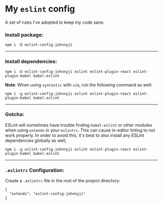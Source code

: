 # My `eslint` config

A set of rules I've adopted to keep my code sane.


### Install package:

`npm i -D eslint-config-johnnyji`

---


### Install dependencies:

`npm i -D eslint-config-johnnyji eslint eslint-plugin-react eslint-plugin-babel babel-eslint`

**Note**: When using `syntastic` with `vim`, run the following command as well:

`npm i -g eslint-config-johnnyji eslint eslint-plugin-react eslint-plugin-babel babel-eslint`


---

### Gotcha:

ESLint will sometimes have trouble finding `babel-eslint` or other modules when using `extends` in
your `eslintrc`. This can cause in-editor linting to not work properly. In order to avoid
this, it's best to also install any ESLint dependencies globally as well,

`npm i -g eslint-config-johnnyji eslint eslint-plugin-react eslint-plugin-babel babel-eslint`


---

### `.eslintrc` Configuration:

Create a `.eslintrc` file in the root of the project directory:

```
{
  "extends": "eslint-config-johnnyji"
} 
```
